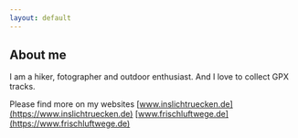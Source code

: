 ```yaml
---
layout: default
---
```


## About me

I am a hiker, fotographer and outdoor enthusiast. 
And I love to collect GPX tracks.

Please find more on my websites
[www.inslichtruecken.de](https://www.inslichtruecken.de)
[www.frischluftwege.de](https://www.frischluftwege.de)


